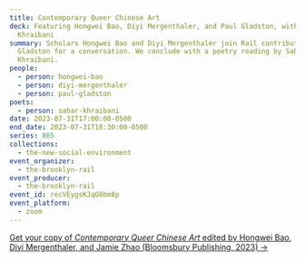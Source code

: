 ```yaml
---
title: Contemporary Queer Chinese Art
deck: Featuring Hongwei Bao, Diyi Mergenthaler, and Paul Gladston, with Sahar
  Khraibani
summary: Scholars Hongwei Bao and Diyi Mergenthaler join Rail contributor Paul
  Gladston for a conversation. We conclude with a poetry reading by Sahar
  Khraibani.
people:
  - person: hongwei-bao
  - person: diyi-mergenthaler
  - person: paul-gladston
poets:
  - person: sahar-khraibani
date: 2023-07-31T17:00:00-0500
end_date: 2023-07-31T18:30:00-0500
series: 865
collections:
  - the-new-social-environment
event_organizer:
  - the-brooklyn-rail
event_producer:
  - the-brooklyn-rail
event_id: recVEygsKJqG0bm8p
event_platform:
  - zoom
---
```

[G﻿et your copy of *Contemporary Queer Chinese Art* edited by Hongwei Bao, Diyi Mergenthaler, and Jamie Zhao (Bloomsbury Publishing, 2023) →](https://www.bloomsbury.com/uk/contemporary-queer-chinese-art-9781350333536/)